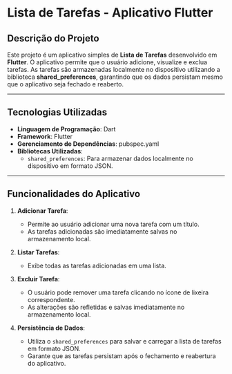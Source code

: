 # Lista de Tarefas - Aplicativo Flutter

## Descrição do Projeto
Este projeto é um aplicativo simples de **Lista de Tarefas** desenvolvido em **Flutter**. O aplicativo permite que o usuário adicione, visualize e exclua tarefas. As tarefas são armazenadas localmente no dispositivo utilizando a biblioteca **shared_preferences**, garantindo que os dados persistam mesmo que o aplicativo seja fechado e reaberto.

---

## Tecnologias Utilizadas

- **Linguagem de Programação**: Dart
- **Framework**: Flutter
- **Gerenciamento de Dependências**: pubspec.yaml
- **Bibliotecas Utilizadas**:
  - `shared_preferences`: Para armazenar dados localmente no dispositivo em formato JSON.

---

## Funcionalidades do Aplicativo

1. **Adicionar Tarefa**:
   - Permite ao usuário adicionar uma nova tarefa com um título.
   - As tarefas adicionadas são imediatamente salvas no armazenamento local.

2. **Listar Tarefas**:
   - Exibe todas as tarefas adicionadas em uma lista.

3. **Excluir Tarefa**:
   - O usuário pode remover uma tarefa clicando no ícone de lixeira correspondente.
   - As alterações são refletidas e salvas imediatamente no armazenamento local.

4. **Persistência de Dados**:
   - Utiliza o `shared_preferences` para salvar e carregar a lista de tarefas em formato JSON.
   - Garante que as tarefas persistam após o fechamento e reabertura do aplicativo.

